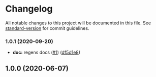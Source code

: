 # Changelog

All notable changes to this project will be documented in this file. See [standard-version](https://github.com/conventional-changelog/standard-version) for commit guidelines.

### 1.0.1 (2020-09-20)


* **doc:** regens docs ([#1](https://github.com/p6m7g8/p6df-sqlserver/issues/1)) ([df5d1e8](https://github.com/p6m7g8/p6df-sqlserver/commit/df5d1e820897d1c35f4112b648dd49d8178c372e))

## 1.0.0 (2020-06-07)
